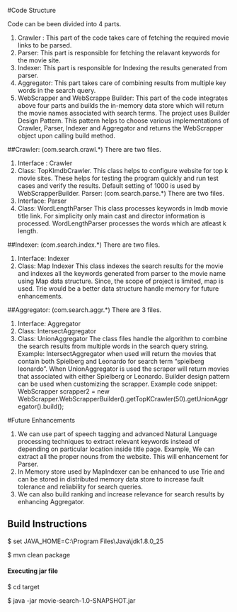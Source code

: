 #Code Structure

Code can be been divided into 4 parts. 
1)	Crawler : This part of the code takes care of fetching the required movie links to be parsed. 
2)	Parser: This part is responsible for fetching the relavant keywords for the movie site.
3)	Indexer: This part is responsible for Indexing the results generated from parser. 
4)	Aggregator: This part takes care of combining results from multiple key words in the search query. 
5)	WebScrapper and WebScrappe Builder: This part of the code integrates above four parts and builds the in-memory data store which will return the movie names associated with search terms. 
The project uses Builder Design Pattern. This pattern helps to choose various implementations of Crawler, Parser, Indexer and Aggregator and returns the WebScrapper object upon calling build method. 

##Crawler: (com.search.crawl.*)
There are two files. 
1) Interface : Crawler 
2) Class: TopKImdbCrawler. 
This class helps to configure website for top k movie sites. These helps for testing the program quickly and run test cases and verify the results. Default setting of 1000 is used by WebScrapperBuilder. 
Parser: (com.search.parse.*)
There are two files.
1)	Interface: Parser
2)	Class: WordLengthParser
This class processes keywords in Imdb movie title link. For simplicity only main cast and director information is processed. WordLengthParser processes the words which are atleast k length. 

##Indexer: (com.search.index.*)
There are two files.
1)	Interface: Indexer
2)	Class: Map Indexer
This class indexes the search results for the movie and indexes all the keywords generated from parser to the movie name using Map data structure. Since, the scope of project is limited, map is used. Trie would be a better data structure handle memory for future enhancements. 

##Aggregator: (com.search.aggr.*)
There are 3 files. 
1)	Interface: Aggregator
2)	Class: IntersectAggregator
3)	Class: UnionAggregator
The class files handle the algorithm to combine the search results from multiple words in the search query string. Example: IntersectAggregator when used will return the movies that contain both Spielberg and Leonardo for search term “spielberg leonardo”. When UnionAggregator is used the scraper will return movies that associated with either Spielberg or Leonardo. 
Builder design pattern can be used when customizing the scrapper. 
Example code snippet: 
WebScrapper scrapper2 = new WebScrapper.WebScrapperBuilder().getTopKCrawler(50).getUnionAggregator().build();

#Future Enhancements
1)	We can use part of speech tagging and advanced Natural Language processing techniques to extract relevant keywords instead of depending on particular location inside title page. Example, We can extract all the proper nouns from the website. This will enhancement for Parser. 
2)	In Memory store used by MapIndexer can be enhanced to use Trie and can be stored in distributed memory data store to increase fault tolerance and reliability for search queries. 
3)	We can also build ranking and increase relevance for search results by enhancing Aggregator. 

## Build Instructions

$ set JAVA_HOME=C:\Program Files\Java\jdk1.8.0_25

$ mvn clean package

#### Executing jar file
$ cd target

$ java -jar movie-search-1.0-SNAPSHOT.jar

